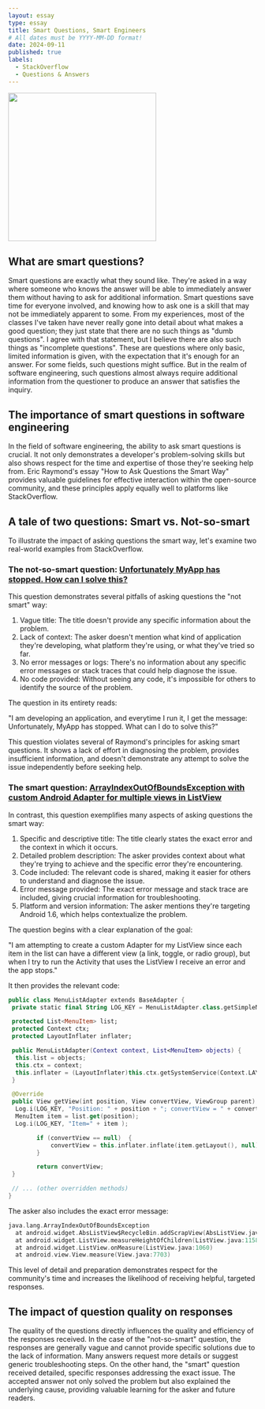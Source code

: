 ```yaml
---
layout: essay
type: essay
title: Smart Questions, Smart Engineers
# All dates must be YYYY-MM-DD format!
date: 2024-09-11
published: true
labels:
  - StackOverflow
  - Questions & Answers
---
```


<img width="300px" class="rounded float-start pe-4" src="https://t3.ftcdn.net/jpg/00/54/65/16/360_F_54651607_OJOGbrFBB3mDTpZDKmdjjR94lsbZMTVa.jpg">

## What are smart questions?

Smart questions are exactly what they sound like. They're asked in a way where someone who knows the answer will be able to immediately answer them without having to ask for additional information. Smart questions save time for everyone involved, and knowing how to ask one is a skill that may not be immediately apparent to some. From my experiences, most of the classes I've taken have never really gone into detail about what makes a good question; they just state that there are no such things as "dumb questions". I agree with that statement, but I believe there are also such things as "incomplete questions". These are questions where only basic, limited information is given, with the expectation that it's enough for an answer. For some fields, such questions might suffice. But in the realm of software engineering, such questions almost always require additional information from the questioner to produce an answer that satisfies the inquiry.

## The importance of smart questions in software engineering

In the field of software engineering, the ability to ask smart questions is crucial. It not only demonstrates a developer's problem-solving skills but also shows respect for the time and expertise of those they're seeking help from. Eric Raymond's essay "How to Ask Questions the Smart Way" provides valuable guidelines for effective interaction within the open-source community, and these principles apply equally well to platforms like StackOverflow.

## A tale of two questions: Smart vs. Not-so-smart

To illustrate the impact of asking questions the smart way, let's examine two real-world examples from StackOverflow.

### The not-so-smart question: [Unfortunately MyApp has stopped. How can I solve this?](https://stackoverflow.com/questions/23353173/unfortunately-myapp-has-stopped-how-can-i-solve-this/23353174#23353174)

This question demonstrates several pitfalls of asking questions the "not smart" way:

1. Vague title: The title doesn't provide any specific information about the problem.
2. Lack of context: The asker doesn't mention what kind of application they're developing, what platform they're using, or what they've tried so far.
3. No error messages or logs: There's no information about any specific error messages or stack traces that could help diagnose the issue.
4. No code provided: Without seeing any code, it's impossible for others to identify the source of the problem.

The question in its entirety reads:

"I am developing an application, and everytime I run it, I get the message:
Unfortunately, MyApp has stopped.
What can I do to solve this?"

This question violates several of Raymond's principles for asking smart questions. It shows a lack of effort in diagnosing the problem, provides insufficient information, and doesn't demonstrate any attempt to solve the issue independently before seeking help.

### The smart question: [ArrayIndexOutOfBoundsException with custom Android Adapter for multiple views in ListView](https://stackoverflow.com/questions/2596547/arrayindexoutofboundsexception-with-custom-android-adapter-for-multiple-views-in)

In contrast, this question exemplifies many aspects of asking questions the smart way:

1. Specific and descriptive title: The title clearly states the exact error and the context in which it occurs.
2. Detailed problem description: The asker provides context about what they're trying to achieve and the specific error they're encountering.
3. Code included: The relevant code is shared, making it easier for others to understand and diagnose the issue.
4. Error message provided: The exact error message and stack trace are included, giving crucial information for troubleshooting.
5. Platform and version information: The asker mentions they're targeting Android 1.6, which helps contextualize the problem.

The question begins with a clear explanation of the goal:

"I am attempting to create a custom Adapter for my ListView since each item in the list can have a different view (a link, toggle, or radio group), but when I try to run the Activity that uses the ListView I receive an error and the app stops."

It then provides the relevant code:

```kotlin
public class MenuListAdapter extends BaseAdapter {
 private static final String LOG_KEY = MenuListAdapter.class.getSimpleName();

 protected List<MenuItem> list;
 protected Context ctx;
 protected LayoutInflater inflater;

 public MenuListAdapter(Context context, List<MenuItem> objects) {
  this.list = objects;
  this.ctx = context;
  this.inflater = (LayoutInflater)this.ctx.getSystemService(Context.LAYOUT_INFLATER_SERVICE);
 }

 @Override
 public View getView(int position, View convertView, ViewGroup parent) {
  Log.i(LOG_KEY, "Position: " + position + "; convertView = " + convertView + "; parent=" + parent);
  MenuItem item = list.get(position);
  Log.i(LOG_KEY, "Item=" + item );

        if (convertView == null)  {
            convertView = this.inflater.inflate(item.getLayout(), null);
        }

        return convertView;
 }

 // ... (other overridden methods)
}
```
The asker also includes the exact error message:
```kotlin
java.lang.ArrayIndexOutOfBoundsException
  at android.widget.AbsListView$RecycleBin.addScrapView(AbsListView.java:3523)
  at android.widget.ListView.measureHeightOfChildren(ListView.java:1158)
  at android.widget.ListView.onMeasure(ListView.java:1060)
  at android.view.View.measure(View.java:7703)
```
This level of detail and preparation demonstrates respect for the community's time and increases the likelihood of receiving helpful, targeted responses.

## The impact of question quality on responses

The quality of the questions directly influences the quality and efficiency of the responses received. In the case of the "not-so-smart" question, the responses are generally vague and cannot provide specific solutions due to the lack of information. Many answers request more details or suggest generic troubleshooting steps.
On the other hand, the "smart" question received detailed, specific responses addressing the exact issue. The accepted answer not only solved the problem but also explained the underlying cause, providing valuable learning for the asker and future readers.
